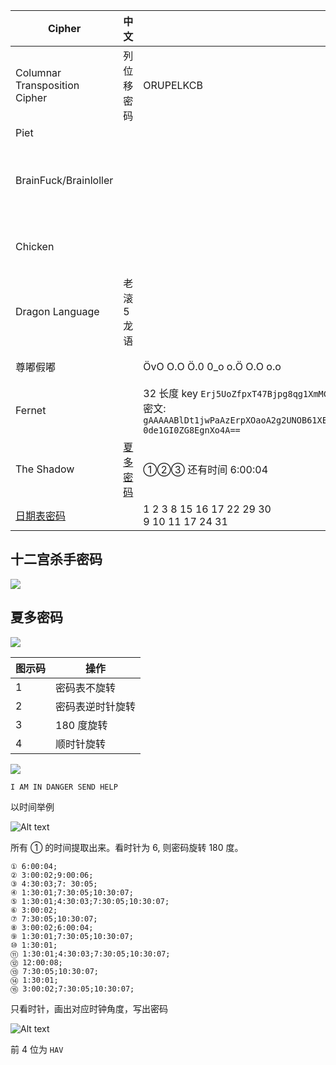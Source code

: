 | Cipher                        | 中文                                   | 密文                                                                                                                                                                         | 有 Key | 明文                                                           | Link                                                                                                  |
| ----------------------------- | -------------------------------------- | ---------------------------------------------------------------------------------------------------------------------------------------------------------------------------- | ------ | -------------------------------------------------------------- | ----------------------------------------------------------------------------------------------------- |
| Columnar Transposition Cipher | 列位移密码                             | ORUPELKCB                                                                                                                                                                    | CAP    | POKERCLUB                                                      |                                                                                                       |
| Piet                          |                                        |                                                                                                                                                                              |        | ![](imgs/misc_steg_piet.gif)                                   | [Link](https://www.bertnase.de/npiet/npiet-execute.php)                                               |
| BrainFuck/Brainloller         |                                        |                                                                                                                                                                              |        | ![](imgs/misc_steg_Brainloller.png)                            | bftools.exe decode brainloller 1.png --output 1.txt                                                   |
| Chicken                       |                                        |                                                                                                                                                                              |        | Chicken Chicken Chicken Chicken                                | [link](https://kyrita.top/%E5%A6%82%E4%BD%95%E4%BC%98%E9%9B%85%E5%9C%B0%E8%BE%93%E5%87%BAHelloWorld/) |
| Dragon Language               | 老滚 5 龙语                            |                                                                                                                                                                              |        | ![](imgs/misc_Cipher_dragon_language.png)                      |                                                                                                       |
| 尊嘟假嘟                      |                                        | ÖvO O.O Ö.0 0_o o.Ö O.O o.o                                                                                                                                                  |        | Hello                                                          | [尊嘟假嘟翻译器 O.o](https://zdjd.vercel.app/)                                                        |
| Fernet                        |                                        | 32 长度 key `Erj5UoZfpxT47Bjpg8qg1XmMCKZyKBj1bJ0otszVZPk=`<br />密文: `gAAAAABlDt1jwPaAzErpXOaoA2g2UNOB61XEeNcjDUixY0Xs1B7MDiiNzKxQtx3Pvvsqed97WqMCZbKO-0de1GI0ZG8EgnXo4A==` |        | flag{123}<br />特点 gAAAA                                      |                                                                                                       |
| The Shadow                    | [夏多密码](#夏多密码) <img width=400/> | ①②③ 还有时间 6:00:04                                                                                                                                                         |
| [日期表密码](#日期表密码)     |                                        | 1 2 3 8 15 16 17 22 29 30<br> 9 10 11 17 24 31                                                                                                                               |        | <img src="imgs/Misc_Cipher_Date.jpg" style="background:#fff;"> |

## 十二宫杀手密码

![](imgs/Misc_Cipher_十二宫杀手密码.jpg)

## 夏多密码

<img src="imgs/Misc_Cipher_Shadow.png" style="background:#fff;">

| 图示码 | 操作             |
| ------ | ---------------- |
| 1      | 密码表不旋转     |
| 2      | 密码表逆时针旋转 |
| 3      | 180 度旋转       |
| 4      | 顺时针旋转       |

<img src="imgs/Misc_Cipher_Shadow_eg1.webp" style="background:#fff;">

`I AM IN DANGER SEND HELP`

以时间举例

![Alt text](imgs/Misc_Cipher_Shadow_eg2_mima.jpg)

所有 ① 的时间提取出来。看时针为 6, 则密码旋转 180 度。

```
① 6:00:04;
② 3:00:02;9:00:06;
③ 4:30:03;7: 30:05;
④ 1:30:01;7:30:05;10:30:07;
⑤ 1:30:01;4:30:03;7:30:05;10:30:07;
⑥ 3:00:02;
⑦ 7:30:05;10:30:07;
⑧ 3:00:02;6:00:04;
⑨ 1:30:01;7:30:05;10:30:07;
⑩ 1:30:01;
⑪ 1:30:01;4:30:03;7:30:05;10:30:07;
⑫ 12:00:08;
⑬ 7:30:05;10:30:07;
⑭ 1:30:01;
⑮ 3:00:02;7:30:05;10:30:07;
```

只看时针，画出对应时钟角度，写出密码

![Alt text](imgs/Misc_Cipher_Shadow_eg2.png)

前 4 位为 `HAV`
